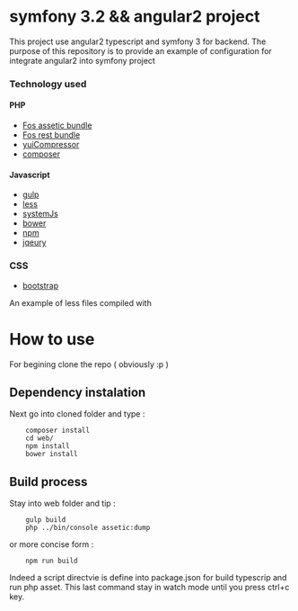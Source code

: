 symfony 3.2 && angular2 project
===============================



This project use angular2 typescript and symfony 3 for backend.
The purpose of this repository is to provide an example of configuration for integrate angular2 into symfony project

### Technology used

#### PHP
- [Fos assetic bundle](https://github.com/symfony/assetic-bundle)
- [Fos rest bundle](https://github.com/FriendsOfSymfony/FOSRestBundle)
- [yuiCompressor](https://github.com/yui/yuicompressor)
- [composer](https://github.com/composer/composer)

#### Javascript
- [gulp](https://github.com/gulpjs/gulp)
- [less](https://github.com/less/less.js)
- [systemJs](https://github.com/systemjs/systemjs)
- [bower](https://github.com/bower/bower)
- [npm](https://github.com/npm/npm)
- [jqeury](https://github.com/jquery/jquery)

### CSS
- [bootstrap](http://getbootstrap.com/css)

An example of less files compiled with 


# How to use

For begining clone the repo ( obviously :p )

## Dependency instalation

Next go into cloned folder and type :

```
    composer install
    cd web/
    npm install
    bower install
```

## Build process

Stay into web folder and tip :

```
    gulp build
    php ../bin/console assetic:dump
```

or more concise form :

```
    npm run build
```

Indeed a script directvie is define into package.json for build typescrip and run php asset.
This last command stay in watch mode until you press ctrl+c key.





